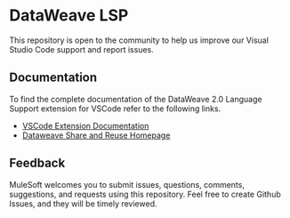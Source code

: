 # DataWeave LSP

This repository is open to the community to help us improve our Visual Studio Code support and report issues.

## Documentation

To find the complete documentation of the DataWeave 2.0 Language Support extension for VSCode refer to the following links.

* [VSCode Extension Documentation](https://docs.mulesoft.com/dataweave/latest/dataweave-extension-plugin)
* [Dataweave Share and Reuse Homepage](https://docs.mulesoft.com/dataweave/latest/dataweave-share-reuse)

## Feedback

MuleSoft welcomes you to submit issues, questions, comments, suggestions, and requests using this repository. Feel free to create Github Issues, and they will be timely reviewed.